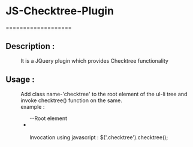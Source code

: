 <h1>JS-Checktree-Plugin</h1>
===================
<dl><h2>Description :</h2></dl>
<dd>It is a JQuery plugin which provides Checktree functionality</dd>

<dl><h2>Usage :</h2></dl> 
<dd>Add class name-'checktree' to the root element of the ul-li tree and invoke checktree() function on the same.
<br>example : <ul class="checktree"> --Root element
<li>
  
</li>
<br>
Invocation using javascript : $('.checktree').checktree();
</dd>

